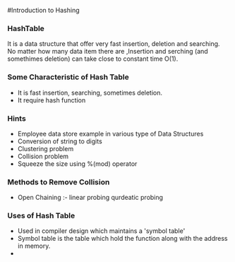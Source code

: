#Introduction to Hashing
### HashTable
It is a data structure that offer very fast insertion, deletion 
and searching. No matter how many data item there are 
,Insertion and serching (and somethimes deletion) can take close
to constant time O(1).

### Some Characteristic of Hash Table
- It is fast insertion, searching, sometimes deletion.
- It require hash function

### Hints 
- Employee data store example in various type of Data Structures
- Conversion of string to digits 
- Clustering problem
- Collision problem 
- Squeeze the size using %(mod) operator

### Methods to Remove Collision
- Open Chaining :- linear probing qurdeatic probing



### Uses of Hash Table
- Used in compiler design which maintains a 'symbol table'
- Symbol table is the table which hold the function along with 
the address in memory.
- 
